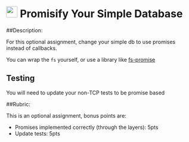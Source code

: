 <img src="https://cloud.githubusercontent.com/assets/478864/22186847/68223ce6-e0b1-11e6-8a62-0e3edc96725e.png" width=30> Promisify Your Simple Database
===

##Description:

For this optional assignment, change your simple db to use promises instead of callbacks.

You can wrap the `fs` yourself, or use a library like [fs-promise](https://www.npmjs.com/package/fs-promise)

## Testing
You will need to update your non-TCP tests to be promise based

##Rubric:

This is an optional assignment, bonus points are:

* Promises implemented correctly (through the layers): 5pts
* Update tests: 5pts
